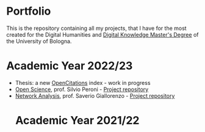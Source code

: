 # Portfolio
This is the repository containing all my projects, that I have for the most created for the Digital Humanities and <a href="https://corsi.unibo.it/2cycle/DigitalHumanitiesKnowledge"> Digital Knowledge Master's Degree</a> of the University of Bologna. <br>
<h1>Academic Year 2022/23</h1>
<ul>
  <li>Thesis: a new <a href="https://opencitations.net/">OpenCitations</a> index - work in progress</li>
  <li><a href="https://www.unibo.it/en/teaching/course-unit-catalogue/course-unit/2022/443753">Open Science</a>, prof. Silvio Peroni - <a href="https://github.com/open-sci/2022-2023-pika-py-code">Project repository</a></li>
  <li><a href="https://www.unibo.it/en/teaching/course-unit-catalogue/course-unit/2022/467048">Network Analysis</a>, prof. Saverio Giallorenzo - <a href="https://github.com/NetworkAnalysisP/NAP">Project repository</a></li>
<h1>Academic Year 2021/22</h1>
</ul>
